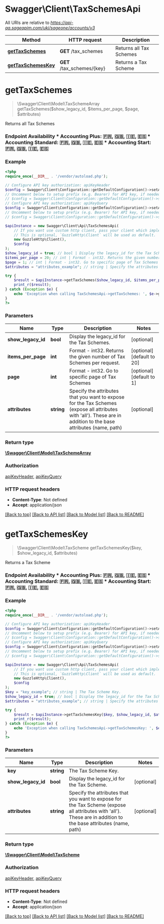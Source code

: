 # Swagger\Client\TaxSchemesApi

All URIs are relative to *https://api-qa.sageapim.com/uki/sageone/accounts/v3*

Method | HTTP request | Description
------------- | ------------- | -------------
[**getTaxSchemes**](TaxSchemesApi.md#getTaxSchemes) | **GET** /tax_schemes | Returns all Tax Schemes
[**getTaxSchemesKey**](TaxSchemesApi.md#getTaxSchemesKey) | **GET** /tax_schemes/{key} | Returns a Tax Scheme


# **getTaxSchemes**
> \Swagger\Client\Model\TaxSchemeArray getTaxSchemes($show_legacy_id, $items_per_page, $page, $attributes)

Returns all Tax Schemes

### Endpoint Availability  * Accounting Plus: 🇫🇷, 🇬🇧, 🇮🇪, 🇪🇸 * Accounting Standard: 🇫🇷, 🇬🇧, 🇮🇪, 🇪🇸 * Accounting Start: 🇫🇷, 🇬🇧, 🇮🇪, 🇪🇸

### Example
```php
<?php
require_once(__DIR__ . '/vendor/autoload.php');

// Configure API key authorization: apiKeyHeader
$config = Swagger\Client\Configuration::getDefaultConfiguration()->setApiKey('Ocp-Apim-Subscription-Key', 'YOUR_API_KEY');
// Uncomment below to setup prefix (e.g. Bearer) for API key, if needed
// $config = Swagger\Client\Configuration::getDefaultConfiguration()->setApiKeyPrefix('Ocp-Apim-Subscription-Key', 'Bearer');
// Configure API key authorization: apiKeyQuery
$config = Swagger\Client\Configuration::getDefaultConfiguration()->setApiKey('subscription-key', 'YOUR_API_KEY');
// Uncomment below to setup prefix (e.g. Bearer) for API key, if needed
// $config = Swagger\Client\Configuration::getDefaultConfiguration()->setApiKeyPrefix('subscription-key', 'Bearer');

$apiInstance = new Swagger\Client\Api\TaxSchemesApi(
    // If you want use custom http client, pass your client which implements `GuzzleHttp\ClientInterface`.
    // This is optional, `GuzzleHttp\Client` will be used as default.
    new GuzzleHttp\Client(),
    $config
);
$show_legacy_id = true; // bool | Display the legacy_id for the Tax Schemes.
$items_per_page = 20; // int | Format - int32. Returns the given number of Tax Schemes per request.
$page = 1; // int | Format - int32. Go to specific page of Tax Schemes
$attributes = "attributes_example"; // string | Specify the attributes that you want to expose for the Tax Schemes (expose all attributes with 'all'). These are in addition to the base attributes (name, path)

try {
    $result = $apiInstance->getTaxSchemes($show_legacy_id, $items_per_page, $page, $attributes);
    print_r($result);
} catch (Exception $e) {
    echo 'Exception when calling TaxSchemesApi->getTaxSchemes: ', $e->getMessage(), PHP_EOL;
}
?>
```

### Parameters

Name | Type | Description  | Notes
------------- | ------------- | ------------- | -------------
 **show_legacy_id** | **bool**| Display the legacy_id for the Tax Schemes. | [optional]
 **items_per_page** | **int**| Format - int32. Returns the given number of Tax Schemes per request. | [optional] [default to 20]
 **page** | **int**| Format - int32. Go to specific page of Tax Schemes | [optional] [default to 1]
 **attributes** | **string**| Specify the attributes that you want to expose for the Tax Schemes (expose all attributes with &#39;all&#39;). These are in addition to the base attributes (name, path) | [optional]

### Return type

[**\Swagger\Client\Model\TaxSchemeArray**](../Model/TaxSchemeArray.md)

### Authorization

[apiKeyHeader](../../README.md#apiKeyHeader), [apiKeyQuery](../../README.md#apiKeyQuery)

### HTTP request headers

 - **Content-Type**: Not defined
 - **Accept**: application/json

[[Back to top]](#) [[Back to API list]](../../README.md#documentation-for-api-endpoints) [[Back to Model list]](../../README.md#documentation-for-models) [[Back to README]](../../README.md)

# **getTaxSchemesKey**
> \Swagger\Client\Model\TaxScheme getTaxSchemesKey($key, $show_legacy_id, $attributes)

Returns a Tax Scheme

### Endpoint Availability  * Accounting Plus: 🇫🇷, 🇬🇧, 🇮🇪, 🇪🇸 * Accounting Standard: 🇫🇷, 🇬🇧, 🇮🇪, 🇪🇸 * Accounting Start: 🇫🇷, 🇬🇧, 🇮🇪, 🇪🇸

### Example
```php
<?php
require_once(__DIR__ . '/vendor/autoload.php');

// Configure API key authorization: apiKeyHeader
$config = Swagger\Client\Configuration::getDefaultConfiguration()->setApiKey('Ocp-Apim-Subscription-Key', 'YOUR_API_KEY');
// Uncomment below to setup prefix (e.g. Bearer) for API key, if needed
// $config = Swagger\Client\Configuration::getDefaultConfiguration()->setApiKeyPrefix('Ocp-Apim-Subscription-Key', 'Bearer');
// Configure API key authorization: apiKeyQuery
$config = Swagger\Client\Configuration::getDefaultConfiguration()->setApiKey('subscription-key', 'YOUR_API_KEY');
// Uncomment below to setup prefix (e.g. Bearer) for API key, if needed
// $config = Swagger\Client\Configuration::getDefaultConfiguration()->setApiKeyPrefix('subscription-key', 'Bearer');

$apiInstance = new Swagger\Client\Api\TaxSchemesApi(
    // If you want use custom http client, pass your client which implements `GuzzleHttp\ClientInterface`.
    // This is optional, `GuzzleHttp\Client` will be used as default.
    new GuzzleHttp\Client(),
    $config
);
$key = "key_example"; // string | The Tax Scheme Key.
$show_legacy_id = true; // bool | Display the legacy_id for the Tax Scheme.
$attributes = "attributes_example"; // string | Specify the attributes that you want to expose for the Tax Scheme (expose all attributes with 'all'). These are in addition to the base attributes (name, path)

try {
    $result = $apiInstance->getTaxSchemesKey($key, $show_legacy_id, $attributes);
    print_r($result);
} catch (Exception $e) {
    echo 'Exception when calling TaxSchemesApi->getTaxSchemesKey: ', $e->getMessage(), PHP_EOL;
}
?>
```

### Parameters

Name | Type | Description  | Notes
------------- | ------------- | ------------- | -------------
 **key** | **string**| The Tax Scheme Key. |
 **show_legacy_id** | **bool**| Display the legacy_id for the Tax Scheme. | [optional]
 **attributes** | **string**| Specify the attributes that you want to expose for the Tax Scheme (expose all attributes with &#39;all&#39;). These are in addition to the base attributes (name, path) | [optional]

### Return type

[**\Swagger\Client\Model\TaxScheme**](../Model/TaxScheme.md)

### Authorization

[apiKeyHeader](../../README.md#apiKeyHeader), [apiKeyQuery](../../README.md#apiKeyQuery)

### HTTP request headers

 - **Content-Type**: Not defined
 - **Accept**: application/json

[[Back to top]](#) [[Back to API list]](../../README.md#documentation-for-api-endpoints) [[Back to Model list]](../../README.md#documentation-for-models) [[Back to README]](../../README.md)

